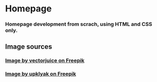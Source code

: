 # Homepage

### Homepage development from scrach, using HTML and CSS only.

## Image sources

### [Image by vectorjuice on Freepik](https://www.freepik.com/free-vector/css-html-programming-languages-computer-programming-coding-it-female-programmer-cartoon-character-software-website-development-vector-isolated-concept-metaphor-illustration_12083314.htm#&position=0&from_view=search&track=ais&uuid=cd3d986f-1ca2-4c08-9aa5-61a1d04323ff)

### [Image by upklyak on Freepik](https://www.freepik.com/free-vector/seo-search-engine-optimization-concept_22069291.htm#query=programming&position=2&from_view=search&track=sph&uuid=24735c92-65f8-419d-abaa-f97863d1854e)